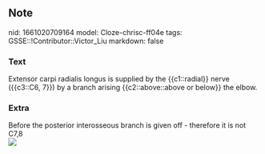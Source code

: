 ## Note
nid: 1661020709164
model: Cloze-chrisc-ff04e
tags: GSSE::!Contributor::Victor_Liu
markdown: false

### Text
Extensor carpi radialis longus is supplied by the {{c1::radial}} nerve ({{c3::C6, 7}}) by a branch arising {{c2::above::above or below}} the elbow.

### Extra
<div>
  Before the posterior interosseous branch is given off - therefore
  it is not C7,8
</div><img src=
"paste-ae3f9a1d3757780218d1c9e182c03d30941b3e42.jpg">

